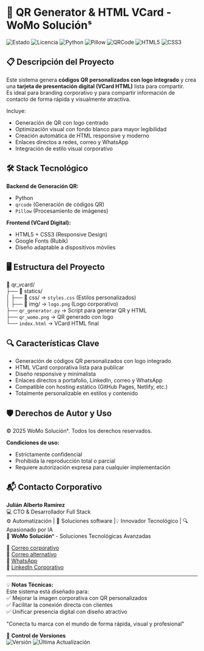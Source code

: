# 🎯 QR Generator & HTML VCard - WoMo Soluciónˢ

![Estado](https://img.shields.io/badge/🚀_En_Desarrollo-blue) 
![Licencia](https://img.shields.io/badge/Licencia-🔒_Privada-red)
![Python](https://img.shields.io/badge/Python-3776AB?logo=python&logoColor=white)
![Pillow](https://img.shields.io/badge/Pillow-ffdd54?logo=python&logoColor=black)
![QRCode](https://img.shields.io/badge/QRCode-000000?logo=qrcode&logoColor=white)
![HTML5](https://img.shields.io/badge/HTML5-E34F26?logo=html5&logoColor=white)
![CSS3](https://img.shields.io/badge/CSS3-1572B6?logo=css3&logoColor=white)


## 📋 Descripción del Proyecto
Este sistema genera **códigos QR personalizados con logo integrado** y crea una **tarjeta de presentación digital (VCard HTML)** lista para compartir.  
Es ideal para branding corporativo y para compartir información de contacto de forma rápida y visualmente atractiva.

Incluye:
- Generación de QR con logo centrado
- Optimización visual con fondo blanco para mayor legibilidad
- Creación automática de HTML responsive y moderno
- Enlaces directos a redes, correo y WhatsApp
- Integración de estilo visual corporativo

## 🛠 Stack Tecnológico

**Backend de Generación QR:**
- Python
- `qrcode` (Generación de códigos QR)
- `Pillow` (Procesamiento de imágenes)

**Frontend (VCard Digital):**
- HTML5 + CSS3 (Responsive Design)
- Google Fonts (Rubik)
- Diseño adaptable a dispositivos móviles

## 🖥️ Estructura del Proyecto
📁 qr_vcard/  
├── 📂 statics/  
│   ├── 📂 css/ → `styles.css` (Estilos personalizados)  
│   ├── 📂 img/ → `logo.png` (Logo corporativo)  
├── `qr_generator.py` → Script para generar QR y HTML  
├── `qr_womo.png` → QR generado con logo  
└── `index.html` → VCard HTML final

## 🔍 Características Clave
- Generación de códigos QR personalizados con logo integrado
- HTML VCard corporativa lista para publicar
- Diseño responsive y minimalista
- Enlaces directos a portafolio, LinkedIn, correo y WhatsApp
- Compatible con hosting estático (GitHub Pages, Netlify, etc.)
- Totalmente personalizable en estilos y contenido

## 🛡️ Derechos de Autor y Uso
© 2025 WoMo Soluciónˢ. Todos los derechos reservados.

**Condiciones de uso:**
- Estrictamente confidencial
- Prohibida la reproducción total o parcial
- Requiere autorización expresa para cualquier implementación


## 📬 Contacto Corporativo

**Julián Alberto Ramírez**  
💻 CTO & Desarrollador Full Stack   
⚙️ Automatización | 🧩 Soluciones software |💡 Innovador Tecnológico | 🔍 Apasionado por IA  
🏢 **WoMo Soluciónˢ** - Soluciones Tecnológicas Avanzadas  

📧 [Correo corporativo](mailto:womostd@gmail.com)  
📧 [Correo alternativo](mailto:juliram81@hotmail.com)  
📱 [WhatsApp](https://wa.me/573180401930)  
🔗 [LinkedIn Corporativo](https://www.linkedin.com/company/womo-solucions/)  
   
---

💡 **Notas Técnicas:**  
Este sistema está diseñado para:  
✅ Mejorar la imagen corporativa con QR personalizados    
✅ Facilitar la conexión directa con clientes    
✅ Unificar presencia digital con diseño atractivo    

"Conecta tu marca con el mundo de forma rápida, visual y profesional"

📅 **Control de Versiones**  
![Versión](https://img.shields.io/badge/Versión-1.0.0-blue) ![Última Actualización](https://img.shields.io/badge/Actualizado-Jul_2025-green)

